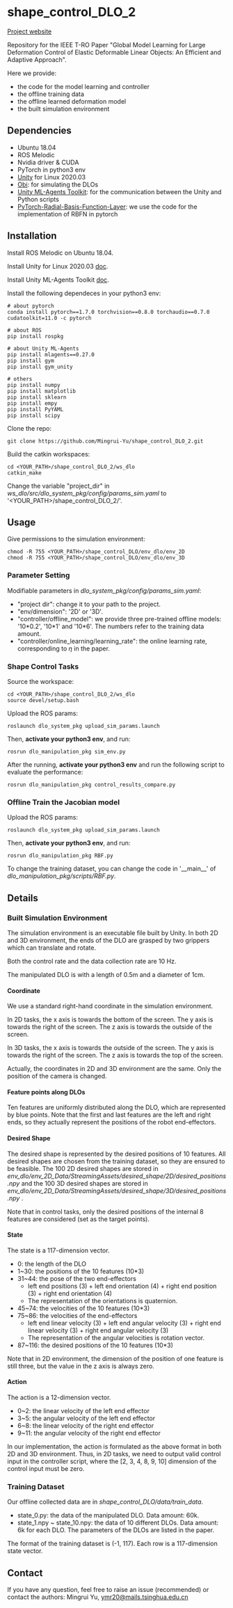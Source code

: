 # shape_control_DLO_2

[Project website](https://mingrui-yu.github.io/shape_control_DLO_2/)

Repository for the IEEE T-RO Paper "Global Model Learning for Large Deformation Control of Elastic Deformable Linear Objects: An Efficient and Adaptive Approach".

Here we provide:
* the code for the model learning and controller
* the offline training data
* the offline learned deformation model
* the built simulation environment


## Dependencies
* Ubuntu 18.04
* ROS Melodic
* Nvidia driver & CUDA
* PyTorch in python3 env
* [Unity](https://unity.com/) for Linux 2020.03
* [Obi](http://obi.virtualmethodstudio.com/): for simulating the DLOs
* [Unity ML-Agents Toolkit](https://github.com/Unity-Technologies/ml-agents): for the communication between the Unity and Python scripts
* [PyTorch-Radial-Basis-Function-Layer](https://github.com/JeremyLinux/PyTorch-Radial-Basis-Function-Layer): we use the code for the implementation of RBFN in pytorch

## Installation

Install ROS Melodic on Ubuntu 18.04.

Install Unity for Linux 2020.03 [doc](https://docs.unity3d.com/2020.2/Documentation/Manual/GettingStartedInstallingHub.html).

Install Unity ML-Agents Toolkit [doc](https://github.com/Unity-Technologies/ml-agents/blob/release_18_docs/docs/Installation.md).

Install the following dependeces in your python3 env:
```
# about pytorch
conda install pytorch==1.7.0 torchvision==0.8.0 torchaudio==0.7.0 cudatoolkit=11.0 -c pytorch

# about ROS
pip install rospkg

# about Unity ML-Agents
pip install mlagents==0.27.0
pip install gym
pip install gym_unity

# others
pip install numpy
pip install matplotlib
pip install sklearn
pip install empy
pip install PyYAML
pip install scipy
```

Clone the repo:
```
git clone https://github.com/Mingrui-Yu/shape_control_DLO_2.git
```

Build the catkin workspaces:

```
cd <YOUR_PATH>/shape_control_DLO_2/ws_dlo
catkin_make
```

Change the variable "project_dir" in *ws_dlo/src/dlo_system_pkg/config/params_sim.yaml* to '<YOUR_PATH>/shape_control_DLO_2/'.

## Usage

Give permissions to the simulation environment:

```
chmod -R 755 <YOUR_PATH>/shape_control_DLO/env_dlo/env_2D
chmod -R 755 <YOUR_PATH>/shape_control_DLO/env_dlo/env_3D
```

### Parameter Setting

Modifiable parameters in *dlo_system_pkg/config/params_sim.yaml*:

* "project dir": change it to your path to the project.
* "env/dimension": '2D' or '3D'.
* "controller/offline_model": we provide three pre-trained offline models: '10\*0.2', '10\*1' and '10\*6'. The numbers refer to the training data amount.
* "controller/online_learning/learning_rate": the online learning rate, corresponding to $\eta$ in the paper.

### Shape Control Tasks

Source the workspace:

```
cd <YOUR_PATH>/shape_control_DLO_2/ws_dlo
source devel/setup.bash
```

Upload the ROS params:
```
roslaunch dlo_system_pkg upload_sim_params.launch
```

Then, **activate your python3 env**, and run:

```
rosrun dlo_manipulation_pkg sim_env.py
```

After the running, **activate your python3 env** and run the following script to evaluate the performance:
```
rosrun dlo_manipulation_pkg control_results_compare.py
```

### Offline Train the Jacobian model
Upload the ROS params:
```
roslaunch dlo_system_pkg upload_sim_params.launch
```

Then, **activate your python3 env**, and run:

```
rosrun dlo_manipulation_pkg RBF.py
```

To change the training dataset, you can change the code in '\_\_main\_\_' of *dlo_manipulation_pkg/scripts/RBF.py*.

## Details

### Built Simulation Environment

The simulation environment is an executable file built by Unity. In both 2D and 3D environment, the ends of the DLO are grasped by two grippers which can translate and rotate.

Both the control rate and the data collection rate are 10 Hz.

The manipulated DLO is with a length of 0.5m and a diameter of 1cm.

#### Coordinate

We use a standard right-hand coordinate in the simulation environment.

In 2D tasks, the x axis is towards the bottom of the screen. The y axis is towards the right of the screen. The z axis is towards the outside of the screen.

In 3D tasks, the x axis is towards the outside of the screen. The y axis is towards the right of the screen. The z axis is towards the top of the screen.

Actually, the coordinates in 2D and 3D environment are the same. Only the position of the camera is changed.

#### Feature points along DLOs

Ten features are uniformly distributed along the DLO, which are represented by blue points. Note that the first and last features are the left and right ends, so they actually represent the positions of the robot end-effectors.

#### Desired Shape

The desired shape is represented by the desired positions of 10 features. All desired shapes are chosen from the training dataset, so they are ensured to be feasible. The 100 2D desired shapes are stored in *env_dlo/env_2D_Data/StreamingAssets/desired_shape/2D/desired_positions.npy* and the 100 3D desired shapes are stored in *env_dlo/env_2D_Data/StreamingAssets/desired_shape/3D/desired_positions.npy* .

Note that in control tasks, only the desired positions of the internal 8 features are considered (set as the target points).

#### State

The state is a 117-dimension vector.

- 0: the length of the DLO
- 1~30: the positions of the 10 features (10*3)
- 31~44: the pose of the two end-effectors
  - left end positions (3) + left end orientation (4) + right end position (3) + right end orientation (4)
  - The representation of the orientations is quaternion.
- 45~74: the velocities of the 10 features (10*3)
- 75~86: the velocities of the end-effectors
  - left end linear velocity (3) + left end angular velocity (3) + right end linear velocity (3) + right end angular velocity (3)
  - The representation of the angular velocities is rotation vector.
- 87~116: the desired positions of the 10 features (10*3)

Note that in 2D environment, the dimension of the position of one feature is still three, but the value in the z axis is always zero.

#### Action

The action is a 12-dimension vector.

- 0~2: the linear velocity of the left end effector
- 3~5: the angular velocity of the left end effector
- 6~8: the linear velocity of the right end effector
- 9~11: the angular velocity of the right end effector

In our implementation, the action is formulated as the above format in both 2D and 3D environment. Thus, in 2D tasks, we need to output valid control input in the controller script, where the [2, 3, 4, 8, 9, 10] dimension of the control input must be zero.

### Training Dataset

Our offline collected data are in *shape_control_DLO/data/train_data*.

- state_0.py: the data of the manipulated DLO. Data amount: 60k.
- state_1.npy ~ state_10.npy: the data of 10 different DLOs. Data amount: 6k for each DLO. The parameters of the DLOs are listed in the paper.

The format of the training dataset is (-1, 117). Each row is a 117-dimension state vector.

## Contact

If you have any question, feel free to raise an issue (recommended) or contact the authors: Mingrui Yu, [ymr20@mails.tsinghua.edu.cn](mailto:ymr20@mails.tsinghua.edu.cn)